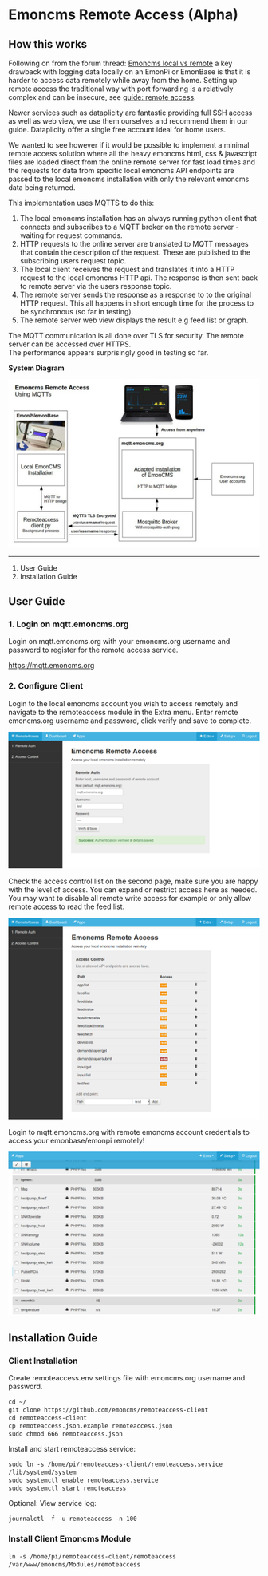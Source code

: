 # Emoncms Remote Access (Alpha)

## How this works

Following on from the forum thread: [Emoncms local vs remote](https://community.openenergymonitor.org/t/emoncms-local-vs-remote/7268) a key drawback with logging data locally on an EmonPi or EmonBase is that it is harder to access data remotely while away from the home. Setting up remote access the traditional way with port forwarding is a relatively complex and can be insecure, see [guide: remote access](https://guide.openenergymonitor.org/setup/remote-access/). 

Newer services such as dataplicity are fantastic providing full SSH access as well as web view, we use them ourselves and recommend them in our guide. Dataplicity offer a single free account ideal for home users.

We wanted to see however if it would be possible to implement a minimal remote access solution where all the heavy emoncms html, css & javascript files are loaded direct from the online remote server for fast load times and the requests for data from specific local emoncms API endpoints are passed to the local emoncms installation with only the relevant emoncms data being returned.

This implementation uses MQTTS to do this: 

1. The local emoncms installation has an always running python client that connects and subscribes to a MQTT broker on the remote server - waiting for request commands. 
2. HTTP requests to the online server are translated to MQTT messages that contain the description of the request. These are published to the subscribing users request topic.
3. The local client receives the request and translates it into a HTTP request to the local emoncms HTTP api. The response is then sent back to remote server via the users response topic.
4. The remote server sends the response as a response to to the original HTTP request. This all happens in short enough time for the process to be synchronous (so far in testing).
5. The remote server web view displays the result e.g feed list or graph.

The MQTT communication is all done over TLS for security. The remote server can be accessed over HTTPS.<br>
The performance appears surprisingly good in testing so far.

**System Diagram**

![remoteaccess_diagram.png](files/remoteaccess_diagram.jpg)

---

1. User Guide
2. Installation Guide

## User Guide

### 1. Login on mqtt.emoncms.org

Login on mqtt.emoncms.org with your emoncms.org username and password to register for the remote access service.

https://mqtt.emoncms.org
    
### 2. Configure Client

Login to the local emoncms account you wish to access remotely and navigate to the remoteaccess module in the Extra menu. Enter remote emoncms.org username and password, click verify and save to complete.

![remoteauth.png](files/remoteauth.png)

Check the access control list on the second page, make sure you are happy with the level of access. You can expand or restrict access here as needed. You may want to disable all remote write access for example or only allow remote access to read the feed list.

![accesscontrol.png](files/accesscontrol.png)

Login to mqtt.emoncms.org with remote emoncms account credentials to access your emonbase/emonpi remotely!

![feedlist.png](files/feedlist.png)

## Installation Guide

### Client Installation

Create remoteaccess.env settings file with emoncms.org username and password.

    cd ~/ 
    git clone https://github.com/emoncms/remoteaccess-client
    cd remoteaccess-client
    cp remoteaccess.json.example remoteaccess.json
    sudo chmod 666 remoteaccess.json

Install and start remoteaccess service:

    sudo ln -s /home/pi/remoteaccess-client/remoteaccess.service /lib/systemd/system
    sudo systemctl enable remoteaccess.service
    sudo systemctl start remoteaccess
    
Optional: View service log:

    journalctl -f -u remoteaccess -n 100

### Install Client Emoncms Module

    ln -s /home/pi/remoteaccess-client/remoteaccess /var/www/emoncms/Modules/remoteaccess
